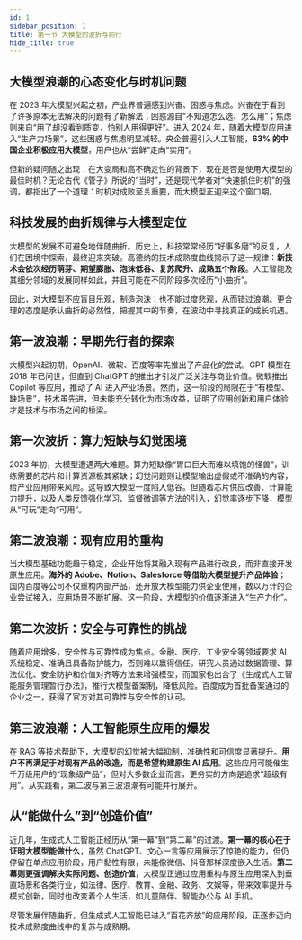 ```yaml
---
id: 1
sidebar_position: 1
title: 第一节 大模型的波折与前行
hide_title: true
---
```


## 大模型浪潮的心态变化与时机问题
在 2023 年大模型兴起之初，产业界普遍感到兴奋、困惑与焦虑。兴奋在于看到了许多原本无法解决的问题有了新解法；困惑源自“不知道怎么选、怎么用”；焦虑则来自“用了却没看到质变，怕别人用得更好”。进入 2024 年，随着大模型应用进入“生产力场景”，这些困惑与焦虑明显减轻。央企普遍引入人工智能，**63% 的中国企业积极应用大模型**，用户也从“尝鲜”走向“实用”。

但新的疑问随之出现：在大变局和高不确定性的背景下，现在是否是使用大模型的最佳时机？无论古代《管子》所说的“当时”，还是现代学者对“快速抓住时机”的强调，都指出了一个道理：时机对成败至关重要，而大模型正迎来这个窗口期。

## 科技发展的曲折规律与大模型定位
大模型的发展不可避免地伴随曲折。历史上，科技常常经历“好事多磨”的反复，人们在困境中探索，最终迎来突破。高德纳的技术成熟度曲线揭示了这一规律：**新技术会依次经历萌芽、期望膨胀、泡沫低谷、复苏爬升、成熟五个阶段**。人工智能及其细分领域的发展同样如此，并且可能在不同阶段多次经历“小曲折”。

因此，对大模型不应盲目乐观，制造泡沫；也不能过度悲观，从而错过浪潮。更合理的态度是承认曲折的必然性，把握其中的节奏，在波动中寻找真正的成长机遇。

## 第一波浪潮：早期先行者的探索
大模型兴起初期，OpenAI、微软、百度等率先推出了产品化的尝试。GPT 模型在 2018 年已问世，但直到 ChatGPT 的推出才引发广泛关注与商业价值。微软推出 Copilot 等应用，推动了 AI 进入产业场景。然而，这一阶段的局限在于“有模型、缺场景”，技术虽先进，但未能充分转化为市场收益，证明了应用创新和用户体验才是技术与市场之间的桥梁。

## 第一次波折：算力短缺与幻觉困境
2023 年初，大模型遭遇两大难题。算力短缺像“胃口巨大而难以填饱的怪兽”，训练需要的芯片和计算资源极其紧缺；幻觉问题则让模型输出虚假或不准确的内容，给产业应用带来风险。这导致大模型一度陷入低谷。但随着芯片供应改善、计算能力提升，以及人类反馈强化学习、监督微调等方法的引入，幻觉率逐步下降，模型从“可玩”走向“可用”。

## 第二波浪潮：现有应用的重构
当大模型基础功能趋于稳定，企业开始将其融入现有产品进行改良，而非直接开发原生应用。**海外的 Adobe、Notion、Salesforce 等借助大模型提升产品体验**；国内百度等公司不仅重构内部产品，还开放大模型能力供企业使用，数以万计的企业尝试接入，应用场景不断扩展。这一阶段，大模型的价值逐渐进入“生产力化”。

## 第二次波折：安全与可靠性的挑战
随着应用增多，安全性与可靠性成为焦点。金融、医疗、工业安全等领域要求 AI 系统稳定、准确且具备防护能力，否则难以赢得信任。研究人员通过数据管理、算法优化、安全防护和价值对齐等方法来增强模型，而国家也出台了《生成式人工智能服务管理暂行办法》，推行大模型备案制，降低风险。百度成为首批备案通过的企业之一，获得了官方对其可靠性与安全性的认可。

## 第三波浪潮：人工智能原生应用的爆发
在 RAG 等技术帮助下，大模型的幻觉被大幅抑制，准确性和可信度显著提升。**用户不再满足于对现有产品的改造，而是希望构建原生 AI 应用**。这些应用可能催生千万级用户的“现象级产品”，但对大多数企业而言，更务实的方向是追求“超级有用”。从实践看，第二波与第三波浪潮有可能并行展开。

## 从“能做什么”到“创造价值”
近几年，生成式人工智能正经历从“第一幕”到“第二幕”的过渡。**第一幕的核心在于证明大模型能做什么**，虽然 ChatGPT、文心一言等应用展示了惊艳的能力，但仍停留在单点应用阶段，用户黏性有限，未能像微信、抖音那样深度嵌入生活。**第二幕则更强调解决实际问题、创造价值**，大模型正通过应用重构与原生应用深入到垂直场景和各类行业，如法律、医疗、教育、金融、政务、文娱等，带来效率提升与模式创新，同时也改变着个人生活，如儿童陪伴、智能办公与 AI 手机。

尽管发展伴随曲折，但生成式人工智能已进入“百花齐放”的应用阶段，正逐步迈向技术成熟度曲线中的复苏与成熟期。